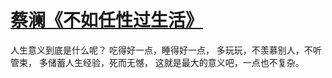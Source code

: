 # [蔡澜《不如任性过生活》 ​](https://github.com/miss-shiyi/miss-shiyi/issues/135)

人生意义到底是什么呢？
吃得好一点，睡得好一点，
多玩玩，不羡慕别人，不听管束，
多储蓄人生经验，死而无憾，
这就是最大的意义吧，一点也不复杂。